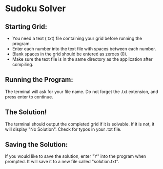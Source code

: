 # Sudoku Solver

## Starting Grid:
<ul>
  <li>You need a text (.txt) file containing your grid before running the program.</li>
  <li>Enter each number into the text file with spaces between each number.</li>
  <li>Blank spaces in the grid should be entered as zeroes (0).</li>
  <li>Make sure the text file is in the same directory as the application after compiling.</li>
</ul>

## Running the Program:
The terminal will ask for your file name. Do not forget the .txt extension, and press enter to continue.

## The Solution!
The terminal should output the completed grid if it is solvable. If it is not, it will display "No Solution". Check for typos in your .txt file.

## Saving the Solution:
If you would like to save the solution, enter "Y" into the program when prompted. It will save it to a new file called "solution.txt".
